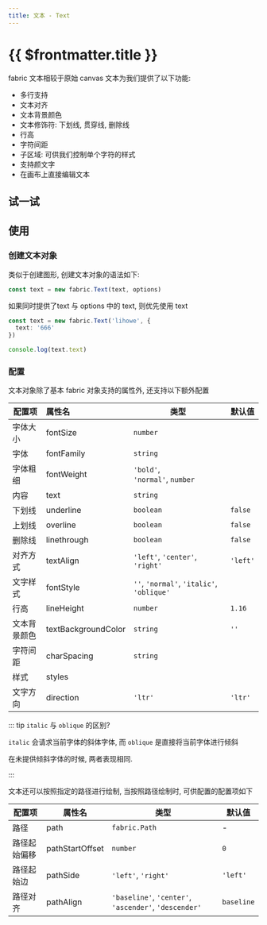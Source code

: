 ```yaml
---
title: 文本 - Text
---
```


<script setup>
import TextPlayground from './demos/Text.vue'
</script>

# {{ $frontmatter.title }}

fabric 文本相较于原始 canvas 文本为我们提供了以下功能:

+ 多行支持
+ 文本对齐
+ 文本背景颜色
+ 文本修饰符: 下划线, 贯穿线, 删除线
+ 行高
+ 字符间距
+ 子区域: 可供我们控制单个字符的样式
+ 支持颜文字
+ 在画布上直接编辑文本

## 试一试

<TextPlayground />

## 使用

### 创建文本对象

类似于创建图形, 创建文本对象的语法如下:

```typescript
const text = new fabric.Text(text, options)
```

如果同时提供了text 与 options 中的 text, 则优先使用 text

```typescript
const text = new fabric.Text('lihowe', {
  text: '666'
})

console.log(text.text)
```

### 配置

文本对象除了基本 fabric 对象支持的属性外, 还支持以下额外配置

| 配置项  | 属性名        | 类型                             | 默认值 |
| ---- | :---------- | ------------------------------ | --- |
| 字体大小 | fontSize   | `number`                       |     |
| 字体   | fontFamily | `string`                       |     |
| 字体粗细 | fontWeight | `'bold'`, `'normal'`, `number` |     |
| 内容 | text | `string` | |
| 下划线 | underline | `boolean` | `false` |
| 上划线 | overline | `boolean` | `false` |
| 删除线 | linethrough | `boolean` | `false` |
| 对齐方式 | textAlign | `'left'`, `'center'`, `'right'` | `'left'` |
| 文字样式 | fontStyle | `''`, `'normal'`, `'italic'`, `'oblique'` |
| 行高 | lineHeight | `number` | `1.16` |
| 文本背景颜色 | textBackgroundColor | `string` | `''` |
| 字符间距 | charSpacing | `string` | |
| 样式 | styles | | |
| 文字方向 | direction | `'ltr'` | `'ltr'` |

::: tip `italic` 与 `oblique` 的区别?

`italic` 会请求当前字体的斜体字体, 而 `oblique` 是直接将当前字体进行倾斜

在未提供倾斜字体的时候, 两者表现相同.

:::

文本还可以按照指定的路径进行绘制, 当按照路径绘制时, 可供配置的配置项如下

| 配置项  | 属性名        | 类型                             | 默认值 |
| ---- | ---------- | ------------------------------ | --- |
| 路径 | path | `fabric.Path` | - |
| 路径起始偏移 | pathStartOffset | `number` | `0` |
| 路径起始边 | pathSide | `'left'`, `'right'` | `'left'` |
| 路径对齐 | pathAlign | `'baseline'`, `'center'`, `'ascender'`, `'descender'` | `baseline` |

